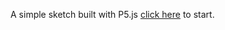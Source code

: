 A simple sketch built with P5.js
[click here](https://celia1414.github.io/blocksofcolors/p5ColorGame/) to start.

